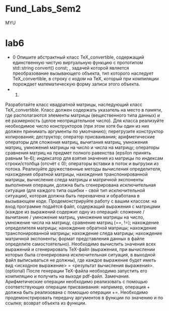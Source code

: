 # Fund_Labs_Sem2
 MYU
# lab6
* 0 
Опишите абстрактный класс TeX_convertible, содержащий
единственную чистую виртуальную функцию с прототипом
std::string convert() const;
, задачей которой является преобразование вызывающего объекта,
тип которого наследует TeX_convertible, в строку с кодом на TeX,
который при компиляции порождает математическую форму записи
этого объекта.
* 1. 
Разработайте класс квадратной матрицы, наследующий класс
TeX_convertible. Класс должен содержать указатель на место в
памяти, где располагаются элементы матрицы (вещественного типа
данных) и её размерность (целое неотрицательное число). Для
класса реализуйте необходимое число конструкторов (при этом хотя
бы один из них должен принимать аргументы по умолчанию);
перегрузите конструктор копирования; деструктор; оператор
присваивания; арифметические операторы для сложения матриц,
вычитания матриц, умножения матриц, умножения матрицы на
число и числа на матрицу; операторы сравнения матриц на предмет
полного равенства (epsilon принять равным 1e-6); индексатор для
взятия значения из матрицы по индексам строки/столбца (отсчёт с
0); операторы вставки в поток и выгрузки из потока. Реализуйте
дружественные методы вычисления определителя, нахождения
обратной матрицы, нахождения транспонированной матрицы,
вычисление следа матрицы и матричной экспоненты
выполнения операции, должна быть сгенерирована исключительная
ситуация (для каждого типа ошибки - свой тип исключительной
ситуации), которая должна быть перехвачена и обработана в
вызывающем коде.
Продемонстрируйте работу с вашим классом: на вход программе
подаётся файл, содержащий выражения с матрицами (каждое из
выражений содержит одну из операций: сложение / вычитание /
умножение матриц, умножение матрицы на число, умножение числа
на матрицу, сравнение матриц (==, !=); нахождение определителя
матрицы; нахождение обратной матрицы; нахождение
транспонированной матрицы; нахождение следа матрицы;
нахождение матричной экспоненты; формат представления данных в
файле определите самостоятельно). Необходимо вычислить
значения всех выражений и сгенерировать TeX-файл (выражения,
при вычислении которых была сгенерирована исключительная
ситуация, в выходной файл выписываться не должны), где каждое
выражение будет иметь вид
<исходное выражение> = <результат вычисления выражения>.
(optional) После генерации TeX-файла необходимо запустить его
компиляцию и получить на выходе pdf-файл.
Замечания. Арифметические операции необходимо
реализовать с помощью соответствующих операции присваивания:
например, операция + должна быть реализована с помощью
операции +=. Необходимо продемонстрировать передачу аргументов
в функции по значению и по ссылке; возврат объекта из функции.
